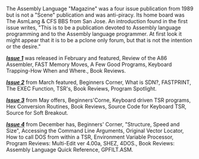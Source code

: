 The Assembly Language "Magazine" was a four issue publication from 1989 but is not a "Scene" publication and was anti-piracy. Its home board was The AsmLang & CFS BBS from San Jose. An introduction found in the first issue writes, "This is to be a publication devoted to Assembly language programming and to the Assembly language programmer. At first look it might appear that it is to be a pclone only forum, but that is not the intention or the desire."

***[Issue 1](/f/aa1e29e)*** was released in February and featured, Review of the A86 Assembler, FAST Memory Moves, A Few Good Programs, Keyboard Trapping-How When and Where., Book Reviews.

***[Issue 2](/f/ab1c5de)*** from March featured, Beginners Corner, What is SDN?, FASTPRINT, The EXEC Function, TSR's, Book Reviews, Program Spotlight.

***[Issue 3](/f/ae27e5e)*** from May offers, Beginners'Corne, Keyboard driven TSR programs, Hex Conversion Routines, Book Reviews, Source Code for Keyboard TSR, Source for Soft Breakout.

***[Issue 4](/f/b12d056)*** from December has, Beginners' Corner, "Structure, Speed and Size", Accessing the Command Line Arguments, Original Vector Locator, How to call DOS from within a TSR, Environment Variable Processor, Program Reviews: Multi-Edit ver 4.00a, SHEZ, 4DOS., Book Reviews: Assembly Language Quick Reference, GPFILT.ASM.